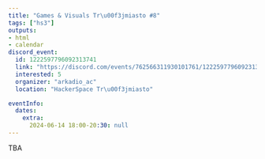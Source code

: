 ```yaml
---
title: "Games & Visuals Tr\u00f3jmiasto #8"
tags: ["hs3"]
outputs:
- html
- calendar
discord_event:
  id: 1222597796092313741
  link: "https://discord.com/events/762566311930101761/1222597796092313741"
  interested: 5
  organizer: "arkadio_ac"
  location: "HackerSpace Tr\u00f3jmiasto"

eventInfo:
  dates:
    extra:
      2024-06-14 18:00-20:30: null
---
```

TBA
